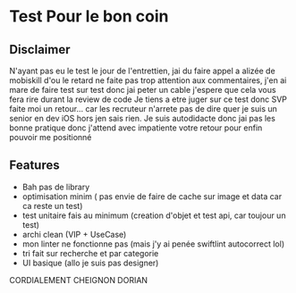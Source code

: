 # Test Pour le bon coin
## Disclaimer

N'ayant pas eu le test le jour de l'entrettien, jai du faire appel a alizée de mobiskill
d'ou le retard
ne faite pas trop attention aux commentaires, j'en ai mare de faire test sur test donc jai peter un cable j'espere que cela vous fera rire durant la review de code
Je tiens a etre juger sur ce test donc SVP faite moi un retour... car les recruteur n'arrete pas de dire quer je suis un senior en dev iOS hors jen sais rien.
Je suis autodidacte donc jai pas les bonne pratique donc j'attend avec impatiente votre retour pour enfin pouvoir me positionné 

## Features

- Bah pas de library
- optimisation minim ( pas envie de faire de cache sur image et data car ca reste un test)
- test unitaire fais au minimum (creation d'objet et test api, car toujour un test)
- archi clean (VIP + UseCase)
- mon linter ne fonctionne pas (mais j'y ai penée swiftlint autocorrect lol)
- tri fait sur recherche et par categorie
- UI basique (allo je suis pas designer)
 

CORDIALEMENT CHEIGNON DORIAN
